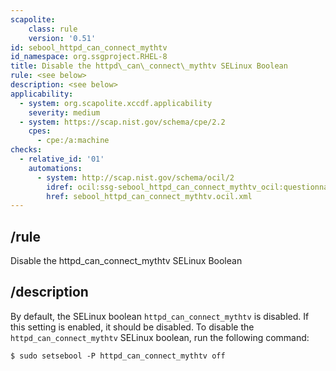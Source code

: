 ```yaml
---
scapolite:
    class: rule
    version: '0.51'
id: sebool_httpd_can_connect_mythtv
id_namespace: org.ssgproject.RHEL-8
title: Disable the httpd\_can\_connect\_mythtv SELinux Boolean
rule: <see below>
description: <see below>
applicability:
  - system: org.scapolite.xccdf.applicability
    severity: medium
  - system: https://scap.nist.gov/schema/cpe/2.2
    cpes:
      - cpe:/a:machine
checks:
  - relative_id: '01'
    automations:
      - system: http://scap.nist.gov/schema/ocil/2
        idref: ocil:ssg-sebool_httpd_can_connect_mythtv_ocil:questionnaire:1
        href: sebool_httpd_can_connect_mythtv.ocil.xml
---
```



## /rule

Disable the httpd\_can\_connect\_mythtv SELinux Boolean

## /description

By
default, the SELinux boolean `httpd_can_connect_mythtv` is disabled. If
this setting is enabled, it should be disabled. To disable the
`httpd_can_connect_mythtv` SELinux boolean, run the following command:

``` 
$ sudo setsebool -P httpd_can_connect_mythtv off
```
